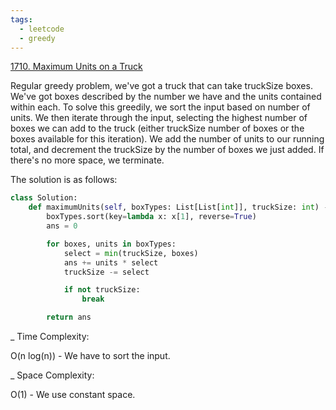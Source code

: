 ```yaml
---
tags:
  - leetcode
  - greedy
---
```


<a href="https://leetcode.com/problems/maximum-units-on-a-truck/description/">
1710. Maximum Units on a Truck</a>

Regular greedy problem, we've got a truck that can take truckSize boxes. We've
got boxes described by the number we have and the units contained within each.
To solve this greedily, we sort the input based on number of units. We then
iterate through the input, selecting the highest number of boxes we can add to
the truck (either truckSize number of boxes or the boxes available for this
iteration). We add the number of units to our running total, and decrement the
truckSize by the number of boxes we just added. If there's no more space, we
terminate.

The solution is as follows:

```python
class Solution:
    def maximumUnits(self, boxTypes: List[List[int]], truckSize: int) -> int:
        boxTypes.sort(key=lambda x: x[1], reverse=True)
        ans = 0

        for boxes, units in boxTypes:
            select = min(truckSize, boxes)
            ans += units * select
            truckSize -= select

            if not truckSize:
                break

        return ans
```

\_ Time Complexity:

O(n log(n)) - We have to sort the input.

\_ Space Complexity:

O(1) - We use constant space.
